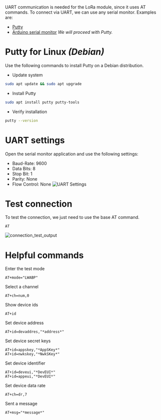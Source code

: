 UART communication is needed for the LoRa module, since it uses AT commands. To connect via UART, we can use any serial monitor. Examples are:
- [Putty](https://www.chiark.greenend.org.uk/~sgtatham/putty/latest.html)
- [Arduino serial monitor](https://www.arduino.cc/en/software)
*We will proceed with Putty.*
# Putty for Linux *(Debian)*
Use the following commands to install Putty on a Debian distribution.
- Update system
``` bash
sudo apt update && sudo apt upgrade
```
- Install Putty
``` bash
sudo apt install putty putty-tools
```
- Verify installation
``` bash
putty --version
```
# UART settings
Open the serial monitor application and use the following settings:
- Baud-Rate:     9600
- Data Bits:        8
- Stop Bit:          1
- Parity:             None
- Flow Control: None
![UART Settings](/SSR_Portfolio/Images/LoRa/putty_uart_settings.png)
# Test connection
To test the connection, we just need to use the base AT command.
``` Serial
AT
```
![connection_test_output]()
# Helpful commands
Enter the test mode
``` Serial
AT+mode="LWABP"
```

Select a channel
``` Serial
AT+ch=num,0
```

Show device ids
``` Serial
AT+id
```

Set device address
``` Serial
AT+id=devaddres,"*address*"
```

Set device secret keys
``` Serial
AT+id=appskey,"*AppSKey*"
AT+id=nwkskey,"*NwkSKey*"
```

Set device identifier
``` Serial
AT+id=deveui,"*DevEUI*"
AT+id=appeui,"*DevEUI*"
```

Set device data rate
``` Serial
AT+ch=dr,7
```

Sent a message
``` Serial
AT+msg="*message*"
```
